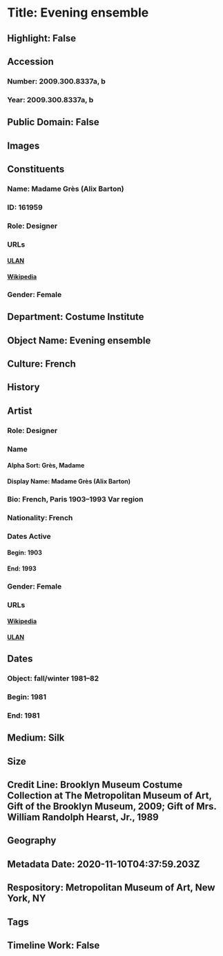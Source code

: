 # Title: Evening ensemble
## Highlight: False
## Accession
### Number: 2009.300.8337a, b
### Year: 2009.300.8337a, b
## Public Domain: False
## Images
## Constituents
### Name: Madame Grès (Alix Barton)
### ID: 161959
### Role: Designer
### URLs
#### [ULAN](http://vocab.getty.edu/page/ulan/500091379)
#### [Wikipedia](https://www.wikidata.org/wiki/Q467847)
### Gender: Female
## Department: Costume Institute
## Object Name: Evening ensemble
## Culture: French
## History
## Artist
### Role: Designer
### Name
#### Alpha Sort: Grès, Madame
#### Display Name: Madame Grès (Alix Barton)
### Bio: French, Paris 1903–1993 Var region
### Nationality: French
### Dates Active
#### Begin: 1903
#### End: 1993
### Gender: Female
### URLs
#### [Wikipedia](https://www.wikidata.org/wiki/Q467847)
#### [ULAN](http://vocab.getty.edu/page/ulan/500091379)
## Dates
### Object: fall/winter 1981–82
### Begin: 1981
### End: 1981
## Medium: Silk
## Size
## Credit Line: Brooklyn Museum Costume Collection at The Metropolitan Museum of Art, Gift of the Brooklyn Museum, 2009; Gift of Mrs. William Randolph Hearst, Jr., 1989
## Geography
## Metadata Date: 2020-11-10T04:37:59.203Z
## Respository: Metropolitan Museum of Art, New York, NY
## Tags
## Timeline Work: False